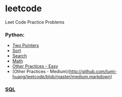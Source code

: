 # leetcode
Leet Code Practice Problems  

### Python:  
* [Two Pointers](https://github.com/lumi-huang/leetcode/blob/master/two-pointer.markdown)
* [Sort](https://github.com/lumi-huang/leetcode/blob/master/sort.markdown)
* [Search](https://github.com/lumi-huang/leetcode/blob/master/search.markdown)
* [Math](https://github.com/lumi-huang/leetcode/blob/master/math.markdown)
* [Other Practices - Easy](https://github.com/lumi-huang/leetcode/blob/master/easy.markdown)
* [Other Practices - Medium)(http://github.com/lumi-huang/leetcode/blob/master/medium.markdown)

### [SQL](https://github.com/lumi-huang/leetcode/blob/master/sql.markdown)
